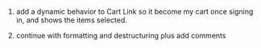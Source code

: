 1. add a dynamic behavior to Cart Link so it become my cart once signing in, and shows the items selected.

2. continue with formatting and destructuring plus add comments

